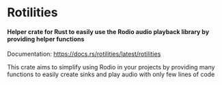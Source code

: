 # Rotilities
#### Helper crate for Rust to easily use the Rodio audio playback library by providing helper functions

Documentation: https://docs.rs/rotilities/latest/rotilities

This crate aims to simplify using Rodio in your projects by providing many functions to easily create sinks and play audio with only few lines of code
